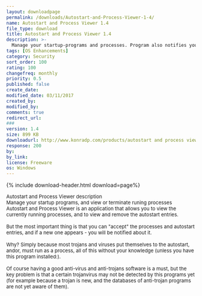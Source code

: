 ```yaml
---
layout: downloadpage
permalink: /downloads/Autostart-and-Process-Viewer-1-4/
name: Autostart and Process Viewer 1.4
file_type: download
title: Autostart and Process Viewer 1.4
description: >-
  Manage your startup-programs and processes. Program also notifies you when a new program appears in your autostart
tags: [OS Enhancements]
category: Security
sort_order: 100
rating: 100
changefreq: monthly
priority: 0.5
published: false
create_date:
modified_date: 03/11/2017
created_by:
modified_by:
comments: true
redirect_url:
###
version: 1.4
size: 899 KB
downloadurl: http://www.konradp.com/products/autostart and process viewer/download/apv_setup.exe
response: 200
by:
by_link:
license: Freeware
os: Windows
---
```


{% include download-header.html download=page%}

<p style="fix-download-text !important">
<p><font size="2">Autostart and Process Viewer description <br />
Manage your startup programs, and view or terminate runing processes <br />
Autostart and Process Viewer is an application that allows you to view the currently running processes, and to view and remove the autostart entries. <br />
<br />
But the most important thing is that you can "accept" the processes and autostart entries, and if a new one appears - you will be notified about it. <br />
<br />
Why? Simply because most trojans and viruses put themselves to the autostart, andor, must run as a process, all of this without your knowledge (unless you have this program installed:). <br />
<br />
Of course having a good anti-virus and anti-trojans software is a must, but the key problem is that a certain trojanvirus may not be detected by this programs yet (for example because a trojan is new, and the databases of anti-trojan programs are not yet aware of them). <br />
<br />
</font></p></p>
